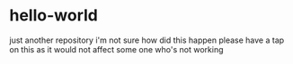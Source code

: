 # hello-world
just another repository
i'm not sure how did this happen
please have a tap on this
as it would not affect some one who's not working
